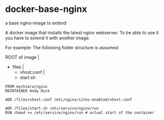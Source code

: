 # docker-base-nginx
a base nginx-image to extend

A docker image that installs the latest nginx webserver.
To be able to use it you have to extend it with another image.


For example:
The following folder structure is assumed:

ROOT of image
|
- files
  |
  - vhost.conf
  |
  - start.sh

```
FROM mychiara/nginx
MAINTAINER Andy Ruck

ADD /files/vhost.conf /etc/nginx/sites-enabled/vhost.conf

ADD /files/start.sh /etc/service/nginx/run
RUN chmod +x /etc/service/nginx/run # actual start of the container
```

